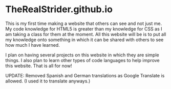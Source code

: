 # TheRealStrider.github.io

This is my first time making a website that others can see and not just me. My code knowledge for HTML5 is greater than my knowledge for CSS as I am taking a class for them at the moment. All this website will be is to put all my knowledge onto something in which it can be shared with others to see how much I have learned.

I plan on having several projects on this website in which they are simple things. I also plan to learn other types of code languages to help improve this website.
That is all for now!

UPDATE:
Removed Spanish and German translations as Google Translate is allowed. (I used it to translate anyways.)
